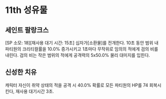 # 11th 성유물

## 세인트 팔랑크스

[SP 소모: 18][재사용 대기 시간: 15초] 십자가[소환물]를 전개한다. 10초 동안 범위 내 파티원의 크리티컬률을 10.0% 증가시키고 1초마다 무작위로 임의의 적에게 검의 비를 내린다. 검의 비는 작은 범위의 적에게 공격력의 5x50.0% 물리 대미지를 입힌다.

## 신성한 치유

캐릭터 자신이 취약 상태의 적을 공격 시 40.0% 확률로 모든 파티원의 HP를 74 회복시킨다, 재사용 대기시간 3초.
